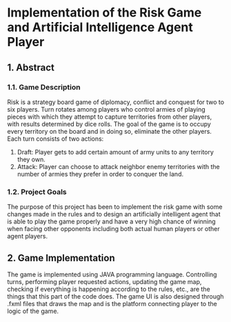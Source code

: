 # Implementation of the Risk Game and Artificial Intelligence Agent Player

## 1. Abstract
### 1.1. Game Description
Risk is a strategy board game of diplomacy, conflict and conquest for two to
six players.
Turn rotates among players who control armies of playing pieces
with which they attempt to capture territories from other players, with results
determined by dice rolls. The goal of the game is to occupy every territory on
the board and in doing so, eliminate the other players.
Each turn consists of two actions:
1) Draft: Player gets to add certain amount of army units to any territory they own.
2) Attack: Player can choose to attack neighbor enemy territories with the number of armies they prefer in order to conquer the land.

### 1.2. Project Goals
The purpose of this project has been to implement the risk game with some changes 
made in the rules and to design an artificially intelligent agent that is able 
to play the game properly and have a very high chance of winning when facing other opponents 
including both actual human players or other agent players.

## 2. Game Implementation
The game is implemented using JAVA programming language. 
Controlling turns, performing player requested actions, updating the game map, checking if everything is happening according to the rules, etc., are the things that this part of the code does.
The game UI is also designed through .fxml files that draws the map and is the platform connecting player to the logic of the game.

